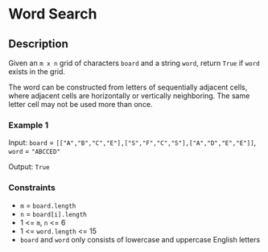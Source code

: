# Word Search

## Description
Given an `m x n` grid of characters `board` and a string `word`, return `True` if `word` exists in the grid.

The word can be constructed from letters of sequentially adjacent cells, where adjacent cells are horizontally or vertically neighboring. The same letter cell may not be used more than once.

### Example 1
Input: `board` = `[["A","B","C","E"],["S","F","C","S"],["A","D","E","E"]]`, `word` = `"ABCCED"`

Output: `True`

### Constraints
- `m` = `board.length`
- `n` = `board[i].length`
- 1 <= `m`, `n` <= 6
- 1 <= `word.length` <= 15
- `board` and `word` only consists of lowercase and uppercase English letters
